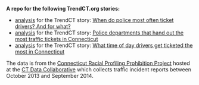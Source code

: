 **A repo for the following TrendCT.org stories:**

* [analysis](http://trendct.github.io/ct-tickets/incidents_analysis.html) for the TrendCT story: [When do police most often ticket drivers? And for what?](http://trendct.org/2015/07/06/police-tickets-in-connecticut/)
* [analysis](http://trendct.github.io/ct-tickets/department_analysis.html) for the TrendCT story: [Police departments that hand out the most traffic tickets in Connecticut](http://trendct.org/2015/07/13/police-departments-that-hand-out-the-most-traffic-tickets-in-connecticut/)
* [analysis](http://trendct.github.io/ct-tickets/times_analysis.html) for the TrendCT story: [What time of day drivers get ticketed the most in Connecticut](http://trendct.org/2015/07/15/what-time-of-day-drivers-get-ticketed-the-most-in-connecticut)

The data is from the [Connecticut Racial Profiling Prohibition Project](http://ctrp3.ctdata.org/rawdata/) hosted at the [CT Data Collaborative](http://ctdata.org/) which collects traffic incident reports between October 2013 and September 2014.